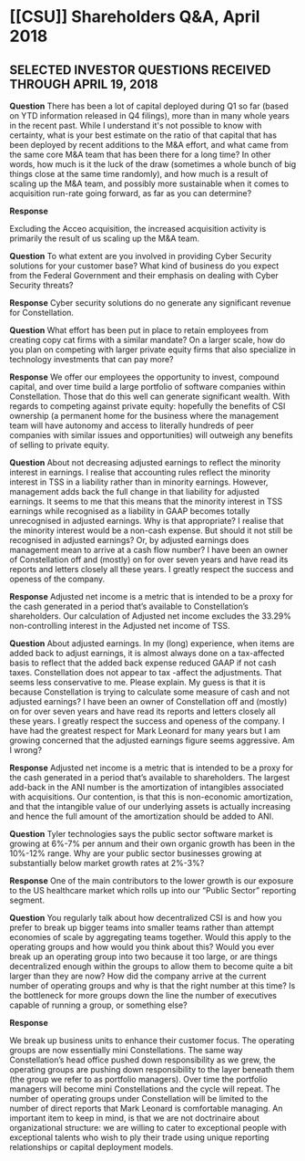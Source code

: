 # [[CSU]] Shareholders Q&A, April 2018

## SELECTED INVESTOR QUESTIONS RECEIVED THROUGH APRIL 19, 2018 

**Question**
There has been a lot of capital deployed during Q1 so far (based on YTD information released in Q4 filings), more than in many whole years in the recent past. While I understand it's not possible to know with certainty, what is your best estimate on the ratio of that capital that has been deployed by recent additions to the M&A effort, and what came from the same core M&A team that has been there for a long time? In other words, how much is it the luck of the draw (sometimes a whole bunch of big things close at the same time randomly), and how much is a result of scaling up the M&A team, and possibly more sustainable when it comes to acquisition run-rate going forward, as far as you can determine?

**Response**

Excluding the Acceo acquisition, the increased acquisition activity is primarily the result of us scaling up the M&A team. 

**Question**
To what extent are you involved in providing Cyber Security solutions for your customer base? What kind of business do you expect from the Federal Government and their emphasis on dealing with Cyber Security threats? 

**Response**
Cyber security solutions do no generate any significant revenue for Constellation. 

**Question**
What effort has been put in place to retain employees from creating copy cat firms with a similar mandate? On a larger scale, how do you plan on competing with larger private equity firms that also specialize in technology investments that can pay more? 

**Response**
We offer our employees the opportunity to invest, compound capital, and over time build a large portfolio of software companies within Constellation. Those that do this well can generate significant wealth. With regards to competing against private equity: hopefully the benefits of CSI ownership (a permanent home for the business where the management team will have autonomy and access to literally hundreds of peer companies with similar issues and opportunities) will outweigh any benefits of selling to private equity. 

**Question**
About not decreasing adjusted earnings to reflect the minority interest in earnings. I realise that accounting rules reflect the minority interest in TSS in a liability rather than in minority earnings. However, management adds back the full change in that liability for adjusted earnings. It seems to me that this means that the minority interest in TSS earnings while recognised as a liability in GAAP becomes totally unrecognised in adjusted earnings. Why is that appropriate? I realise that the minority interest would be a non-cash expense. But should it not still be recognised in adjusted earnings? Or, by adjusted earnings does management mean to arrive at a cash flow number? I have been an owner of Constellation off and (mostly) on for over seven years and have read its reports and letters closely all these years. I greatly respect the success and openess of the company.


**Response** 
Adjusted net income is a metric that is intended to be a proxy for the cash generated in a period that’s available to Constellation’s shareholders. Our calculation of Adjusted net income excludes the 33.29% non-controlling interest in the Adjusted net income of TSS. 

**Question**
About adjusted earnings. In my (long) experience, when items are added back to adjust earnings, it is almost always done on a tax-affected basis to reflect that the added back expense reduced GAAP if not cash taxes. Constellation does not appear to tax -affect the adjustments. That seems less conservative to me. Please explain. My guess is that it is because Constellation is trying to calculate some measure of cash and not adjusted earnings? I have been an owner of Constellation off and (mostly) on for over seven years and have read its reports and letters closely all these years. I greatly respect the success and openess of the company. I have had the greatest respect for Mark Leonard for many years but I am growing concerned that the adjusted earnings figure seems aggressive. Am I wrong? 

**Response**
Adjusted net income is a metric that is intended to be a proxy for the cash generated in a period that’s available to shareholders. The largest add-back in the ANI number is the amortization of intangibles associated with acquisitions. Our contention, is that this is non-economic amortization, and that the intangible value of our underlying assets is actually increasing and hence the full amount of the amortization should be added to ANI.

**Question**
Tyler technologies says the public sector software market is growing at 6%-7% per annum and their own organic growth has been in the 10%-12% range. Why are your public sector businesses growing at substantially below market growth rates at 2%-3%? 

**Response** 
One of the main contributors to the lower growth is our exposure to the US healthcare market which rolls up into our “Public Sector” reporting segment. 

**Question**
You regularly talk about how decentralized CSI is and how you prefer to break up bigger teams into smaller teams rather than attempt economies of scale by aggregating teams together. Would this apply to the operating groups and how would you think about this? Would you ever break up an operating group into two because it too large, or are things decentralized enough within the groups to allow them to become quite a bit larger than they are now? How did the company arrive at the current number of operating groups and why is that the right number at this time? Is the bottleneck for more groups down the line the number of executives capable of running a group, or something else?

**Response** 

We break up business units to enhance their customer focus. The operating groups are now essentially mini Constellations. The same way Constellation’s head office pushed down responsibility as we grew, the operating groups are pushing down responsibility to the layer beneath them (the group we refer to as portfolio managers). Over time the portfolio managers will become mini Constellations and the cycle will repeat. The number of operating groups under Constellation will be limited to the number of direct reports that Mark Leonard is comfortable managing.
An important item to keep in mind, is that we are not doctrinaire about organizational structure: we are willing to cater to exceptional people with exceptional talents who wish to ply their trade using unique reporting relationships or capital deployment models.
